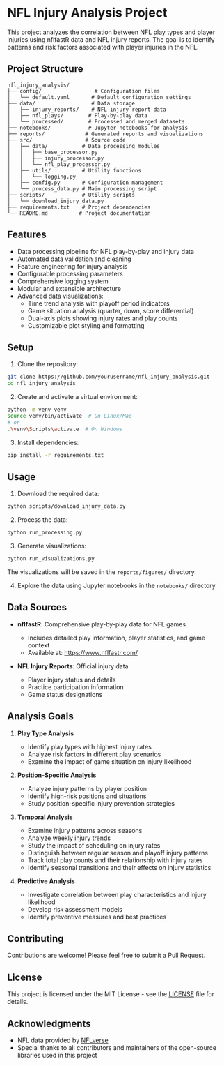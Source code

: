 # NFL Injury Analysis Project

This project analyzes the correlation between NFL play types and player injuries using nflfastR data and NFL injury reports. The goal is to identify patterns and risk factors associated with player injuries in the NFL.

## Project Structure

```
nfl_injury_analysis/
├── config/                 # Configuration files
│   └── default.yaml       # Default configuration settings
├── data/                  # Data storage
│   ├── injury_reports/    # NFL injury report data
│   ├── nfl_plays/        # Play-by-play data
│   └── processed/        # Processed and merged datasets
├── notebooks/            # Jupyter notebooks for analysis
├── reports/             # Generated reports and visualizations
├── src/                 # Source code
│   ├── data/           # Data processing modules
│   │   ├── base_processor.py
│   │   ├── injury_processor.py
│   │   └── nfl_play_processor.py
│   ├── utils/          # Utility functions
│   │   └── logging.py
│   ├── config.py       # Configuration management
│   └── process_data.py # Main processing script
├── scripts/            # Utility scripts
│   └── download_injury_data.py
├── requirements.txt    # Project dependencies
└── README.md          # Project documentation
```

## Features

- Data processing pipeline for NFL play-by-play and injury data
- Automated data validation and cleaning
- Feature engineering for injury analysis
- Configurable processing parameters
- Comprehensive logging system
- Modular and extensible architecture
- Advanced data visualizations:
  - Time trend analysis with playoff period indicators
  - Game situation analysis (quarter, down, score differential)
  - Dual-axis plots showing injury rates and play counts
  - Customizable plot styling and formatting

## Setup

1. Clone the repository:
```bash
git clone https://github.com/yourusername/nfl_injury_analysis.git
cd nfl_injury_analysis
```

2. Create and activate a virtual environment:
```bash
python -m venv venv
source venv/bin/activate  # On Linux/Mac
# or
.\venv\Scripts\activate  # On Windows
```

3. Install dependencies:
```bash
pip install -r requirements.txt
```

## Usage

1. Download the required data:
```bash
python scripts/download_injury_data.py
```

2. Process the data:
```bash
python run_processing.py
```

3. Generate visualizations:
```bash
python run_visualizations.py
```
The visualizations will be saved in the `reports/figures/` directory.

4. Explore the data using Jupyter notebooks in the `notebooks/` directory.

## Data Sources

- **nflfastR**: Comprehensive play-by-play data for NFL games
  - Includes detailed play information, player statistics, and game context
  - Available at: https://www.nflfastr.com/

- **NFL Injury Reports**: Official injury data
  - Player injury status and details
  - Practice participation information
  - Game status designations

## Analysis Goals

1. **Play Type Analysis**
   - Identify play types with highest injury rates
   - Analyze risk factors in different play scenarios
   - Examine the impact of game situation on injury likelihood

2. **Position-Specific Analysis**
   - Analyze injury patterns by player position
   - Identify high-risk positions and situations
   - Study position-specific injury prevention strategies

3. **Temporal Analysis**
   - Examine injury patterns across seasons
   - Analyze weekly injury trends
   - Study the impact of scheduling on injury rates
   - Distinguish between regular season and playoff injury patterns
   - Track total play counts and their relationship with injury rates
   - Identify seasonal transitions and their effects on injury statistics

4. **Predictive Analysis**
   - Investigate correlation between play characteristics and injury likelihood
   - Develop risk assessment models
   - Identify preventive measures and best practices

## Contributing

Contributions are welcome! Please feel free to submit a Pull Request.

## License

This project is licensed under the MIT License - see the [LICENSE](LICENSE) file for details.

## Acknowledgments

- NFL data provided by [NFLverse](https://nflverse.nflverse.com/)
- Special thanks to all contributors and maintainers of the open-source libraries used in this project 